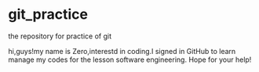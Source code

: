 # git_practice
the repository for practice of git
 
 hi,guys!my name is Zero,interestd in coding.I signed in GitHub to learn manage my codes for the lesson software engineering.
 Hope for your help!
